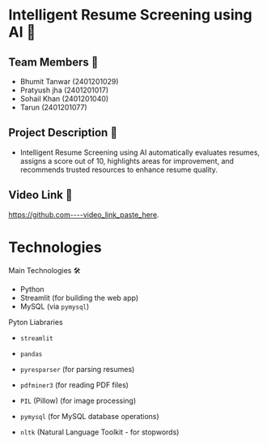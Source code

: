
# Intelligent Resume Screening using AI 🤖




## Team Members 👥 

- Bhumit Tanwar (2401201029)
- Pratyush jha  (2401201017)
- Sohail Khan  (2401201040)
- Tarun (2401201077)


## Project Description 📄
- Intelligent Resume Screening using AI automatically evaluates resumes, assigns a score out of 10, highlights areas for improvement, and recommends trusted resources to enhance resume quality.


## Video Link 🔗
https://github.com----video_link_paste_here.

# Technologies
Main Technologies 🛠️
- Python
- Streamlit (for building the web app)
- MySQL (via `pymysql`)

Pyton Liabraries

- `streamlit`

- `pandas`

- `pyresparser` (for parsing resumes)

- `pdfminer3` (for reading PDF files)

- `PIL` (Pillow) (for image processing)

- `pymysql` (for MySQL database operations)

- `nltk` (Natural Language Toolkit - for stopwords)

